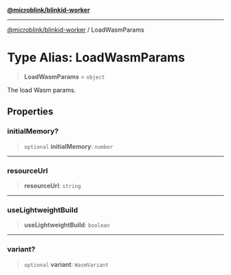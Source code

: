 [**@microblink/blinkid-worker**](../README.md)

***

[@microblink/blinkid-worker](../README.md) / LoadWasmParams

# Type Alias: LoadWasmParams

> **LoadWasmParams** = `object`

The load Wasm params.

## Properties

### initialMemory?

> `optional` **initialMemory**: `number`

***

### resourceUrl

> **resourceUrl**: `string`

***

### useLightweightBuild

> **useLightweightBuild**: `boolean`

***

### variant?

> `optional` **variant**: `WasmVariant`
